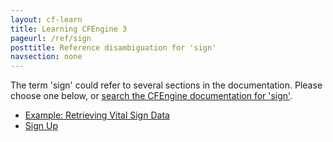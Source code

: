 ```yaml
---
layout: cf-learn
title: Learning CFEngine 3
pageurl: /ref/sign
posttitle: Reference disambiguation for 'sign'
navsection: none
---
```


The term 'sign' could refer to several sections in the documentation. Please choose one below, or
[search the CFEngine documentation for 'sign'](http://cfengine.com/docs/latest/search.html?q=sign).

- [Example: Retrieving Vital Sign Data](http://cfengine.com/docs/latest/examples-enterprise-api-examples-browsing-host-information.html#example-retrieving-vital-sign-data)
- [Sign Up](http://cfengine.com/docs/latest/guide-additional-resources.html#sign-up)
